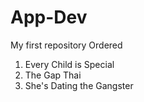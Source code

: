 # App-Dev
My first repository
Ordered
1. Every Child is Special
2. The Gap Thai
3. She's Dating the Gangster
